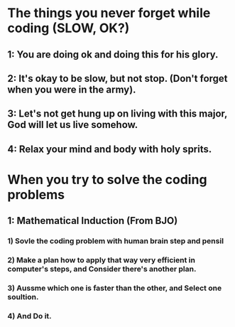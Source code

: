 # The things you never forget while coding (SLOW, OK?)

## 1: You are doing ok and doing this for his glory.
## 2: It's okay to be slow, but not stop. (Don't forget when you were in the army).
## 3: Let's not get hung up on living with this major, God will let us live somehow.
## 4: Relax your mind and body with holy sprits.


# When you try to solve the coding problems

## 1: Mathematical Induction (From BJO)
  ### 1) Sovle the coding problem with human brain step and pensil
  ### 2) Make a plan how to apply that way very efficient in computer's steps, and Consider there's another plan.
  ### 3) Aussme which one is faster than the other, and Select one soultion.
  ### 4) And Do it.
